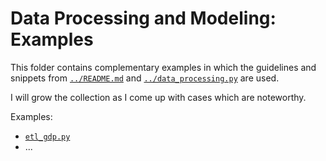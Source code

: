 # Data Processing and Modeling: Examples

This folder contains complementary examples in which the guidelines and snippets from [`../README.md`](../README.md) and [`../data_processing.py`](../data_processing.py) are used.

I will grow the collection as I come up with cases which are noteworthy.

Examples:

- [`etl_gdp.py`](./etl_gdp.py)
- ...

